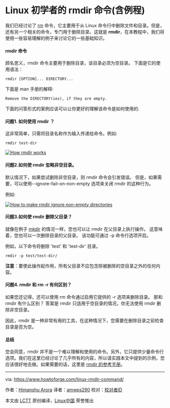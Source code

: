 # Linux 初学者的 rmdir 命令(含例程)

我们已经讨论了 [rm][1] 命令，它主要用于从 Linux 命令行中删除文件和目录。但是，还有另一个相关的命令，专门用于删除目录。这就是 **rmdir**，在本教程中，我们将使用一些容易理解的例子来讨论它的一些基础知识。

#### rmdir 命令

顾名思义，rmdir 命令主要用于删除目录，该目录必须为空目录。 下面是它的使用语法：

```
rmdir [OPTION]... DIRECTORY...
```

下面是 man 手册的解释:

```
Remove the DIRECTORY(ies), if they are empty.

```

下面的问答形式的案例应该可以让你更好的理解该命令是如何使用的.

#### 问题1. 如何使用 rmdir ？

这非常简单，只需将目录名称作为输入传递给命令。例如:

```
rmdir test-dir
```

[![How rmdir works][2]][3]

#### 问题2.如何使 rmdir 忽略非空目录。

默认情况下，如果尝试删除非空目录，则 rmdir 命令会引发错误。 但是，如果需要，可以使用--ignore-fail-on-non-empty 选项来关闭 rmdir 的这种行为。

例如:

[![How to make rmdir ignore non-empty directories][4]][5]

#### 问题3.如何使 rmdir 删除父目录？

就像在例子 [mkdir][6] 的情况一样，您也可以让 rmdir 在父目录上执行操作。 这意味着，您也可以一次删除目录的父目录。 该功能可通过 -p 命令行选项开启。

例如，以下命令将删除 'test' 和 'test-dir' 目录。

```
rmdir -p test/test-dir/
```

**注意**：要使此操作起作用，所有父目录不应包含除被删除的空目录之外的任何内容。

#### 问题4. rmdir 和 rm -r 有何区别？

如果您还记得，还可以使用 rm 命令通过启用它提供的 -r 选项来删除目录。 那和 rmdir 有什么区别？ 答案是 rmdir 只适用于空目录的情况，你无法使用 rmdir 删除非空目录。

因此，rmdir 是一种非常有用的工具，在这种情况下，您需要在删除目录之前检查目录是否为空。

#### 总结

您会同意，rmdir 并不是一个难以理解和使用的命令。另外，它只提供少量命令行选项。我们在这里已经讨论了几乎所有的内容，所以请实践本文中提到的示例，您应该很好地去做。如果需要的话，这里是 [rmdir 的参考手册][7]。

--------------------------------------------------------------------------------

via: https://www.howtoforge.com/linux-rmdir-command/

作者：[Himanshu Arora][a]
译者：[amwps290](https://github.com/amwps290)
校对：[校对者ID](https://github.com/校对者ID)

本文由 [LCTT](https://github.com/LCTT/TranslateProject) 原创编译，[Linux中国](https://linux.cn/) 荣誉推出

[a]:https://www.howtoforge.com
[1]:https://www.howtoforge.com/linux-rm-command/
[2]:https://www.howtoforge.com/images/command-tutorial/rm-basic-usage1.png
[3]:https://www.howtoforge.com/images/command-tutorial/big/rm-basic-usage1.png
[4]:https://www.howtoforge.com/images/command-tutorial/rmdir-ignore-nonempty.png
[5]:https://www.howtoforge.com/images/command-tutorial/big/rmdir-ignore-nonempty.png
[6]:https://www.howtoforge.com/linux-mkdir-command/
[7]:https://linux.die.net/man/1/rmdir

